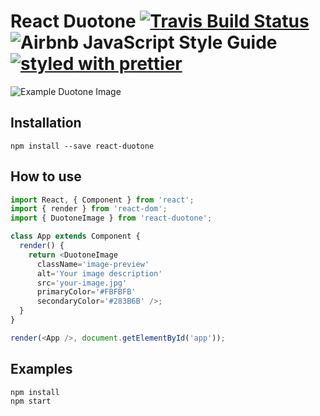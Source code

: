 # React Duotone [![Travis Build Status](https://travis-ci.org/nagelflorian/react-duotone.svg?branch=master)](https://travis-ci.org/nagelflorian/react-duotone) ![[Airbnb JavaScript Style Guide](https://github.com/airbnb/javascript)](https://img.shields.io/badge/code--style-airbnb-blue.svg?style=flat) [![styled with prettier](https://img.shields.io/badge/styled_with-prettier-ff69b4.svg)](https://github.com/prettier/prettier)

![Example Duotone Image](https://cloud.githubusercontent.com/assets/7649376/19024780/e0fac730-890b-11e6-9640-1e2f604614e3.png)

## Installation

```
npm install --save react-duotone
```

## How to use

```JavaScript
import React, { Component } from 'react';
import { render } from 'react-dom';
import { DuotoneImage } from 'react-duotone';

class App extends Component {
  render() {
    return <DuotoneImage
      className='image-preview'
      alt='Your image description'
      src='your-image.jpg'
      primaryColor='#FBFBFB'
      secondaryColor='#283B6B' />;
  }
}

render(<App />, document.getElementById('app'));
```

## Examples

```
npm install
npm start
```
